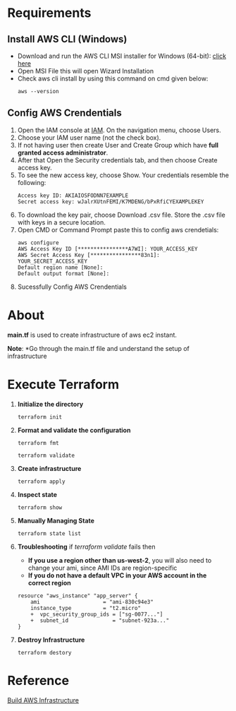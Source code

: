 # Requirements
## Install AWS CLI (Windows)
* Download and run the AWS CLI MSI installer for Windows (64-bit): [click here](https://awscli.amazonaws.com/AWSCLIV2.msi) 
* Open MSI File this will open Wizard Installation
* Check aws cli install by using this command on cmd given below:
    ```
    aws --version
    ```
## Config AWS Crendentials
1. Open the IAM console at [IAM](https://console.aws.amazon.com/iam/). On the navigation menu, choose Users.
2. Choose your IAM user name (not the check box).
3. If not having user then create User and Create Group which have **full granted access administrator**.
3. After that Open the Security credentials tab, and then choose Create access key.
4. To see the new access key, choose Show. Your credentials resemble the following:
    ```
    Access key ID: AKIAIOSFODNN7EXAMPLE
    Secret access key: wJalrXUtnFEMI/K7MDENG/bPxRfiCYEXAMPLEKEY
    ```
5. To download the key pair, choose Download .csv file. Store the .csv file with keys in a secure location.
6. Open CMD or Command Prompt paste this to config aws crendetials:
    ```
    aws configure
    AWS Access Key ID [****************A7WI]: YOUR_ACCESS_KEY
    AWS Secret Access Key [****************83n1]: YOUR_SECRET_ACCESS_KEY
    Default region name [None]: 
    Default output format [None]:
    ```
7. Sucessfully Config AWS Crendentials

# About 

**main.tf** is used to create infrastructure of aws ec2 instant. 

**Note**: *Go through the main.tf file and understand the setup of infrastructure

# Execute Terraform

1. **Initialize the directory**
    ```
    terraform init
    ```
2. **Format and validate the configuration**
    ```
    terraform fmt
    ```
    ```
    terraform validate
    ```
3. **Create infrastructure**
    ```
    terraform apply
    ```
4. **Inspect state**
    ```
    terraform show
    ```

5. **Manually Managing State**
    ```
    terraform state list
    ```

6. **Troubleshooting**
if *terraform validate* fails then 
    * **If you use a region other than us-west-2**, you will also need to change your ami, since AMI IDs are region-specific 
    * **If you do not have a default VPC in your AWS account in the correct region**
    ```
    resource "aws_instance" "app_server" {
        ami                    = "ami-830c94e3"
        instance_type          = "t2.micro"
        +  vpc_security_group_ids = ["sg-0077..."]
        +  subnet_id              = "subnet-923a..."
    }

7. **Destroy Infrastructure**
    ```
    terraform destory
    ```
# Reference
[Build AWS Infrastructure](https://developer.hashicorp.com/terraform/tutorials/aws-get-started/aws-build)